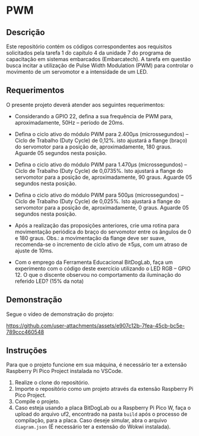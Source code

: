 # PWM

## Descrição

Este repositório contém os códigos correspondentes aos requisitos solicitados pela tarefa 1 do capítulo 4 da unidade 7 do programa de capacitação em sistemas embarcados (Embarcatech). A tarefa em questão busca incitar a utilização de Pulse Width Modulation (PWM) para controlar o movimento de um servomotor e a intensidade de um LED.

## Requerimentos

O presente projeto deverá atender aos seguintes requerimentos:

* Considerando a GPIO 22, defina a sua frequência de PWM para, aproximadamente, 50Hz – período de 20ms.

* Defina o ciclo ativo do módulo PWM para 2.400µs (microssegundos) – Ciclo de Trabalho (Duty Cycle) de 0,12%. isto ajustará a flange (braço) do servomotor para a posição de, aproximadamente, 180 graus. Aguarde 05 segundos nesta posição. 

* Defina o ciclo ativo do módulo PWM para 1.470µs (microssegundos) – Ciclo de Trabalho (Duty Cycle) de 0,0735%. Isto ajustará a flange do servomotor para a posição de, aproximadamente, 90 graus. Aguarde 05 segundos nesta posição.

* Defina o ciclo ativo do módulo PWM para 500µs (microssegundos) – Ciclo de Trabalho (Duty Cycle) de 0,025%. Isto ajustará a flange do servomotor para a posição de, aproximadamente, 0 graus. Aguarde 05 segundos nesta posição.

* Após a realização das proposições anteriores, crie uma rotina para movimentação periódica do braço do servomotor entre os ângulos de 0 e 180 graus.  Obs.: a movimentação da flange deve ser suave, recomenda-se o incremento de ciclo ativo de ±5µs, com um atraso de ajuste de 10ms.

* Com o emprego da Ferramenta Educacional BitDogLab, faça um experimento com o código deste exercício utilizando o LED RGB – GPIO 12. O que o discente observou no comportamento da iluminação do referido LED? (15% da nota) 

## Demonstração

Segue o vídeo de demonstração do projeto:

https://github.com/user-attachments/assets/e907c12b-7fea-45cb-bc5e-789ccc460548

## Instruções

Para que o projeto funcione em sua máquina, é necessário ter a extensão Raspberry Pi Pico Project instalada no VSCode.

1. Realize o clone do repositório.
2. Importe o repositório como um projeto através da extensão Raspberry Pi Pico Project.
3. Compile o projeto.
4. Caso esteja usando a placa BitDogLab ou a Raspberry Pi Pico W, faça o upload do arquivo uf2, encontrado na pasta `build` após o processo de compilação, para a placa. Caso deseje simular, abra o arquivo `diagram.json` (É necessário ter a extensão do Wokwi instalada).
